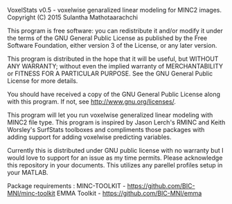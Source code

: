 VoxelStats v0.5 - voxelwise genaralized linear modeling for MINC2 images. 
Copyright (C) 2015  Sulantha Mathotaarachchi

This program is free software: you can redistribute it and/or modify
it under the terms of the GNU General Public License as published by
the Free Software Foundation, either version 3 of the License, or
any later version.

This program is distributed in the hope that it will be useful,
but WITHOUT ANY WARRANTY; without even the implied warranty of
MERCHANTABILITY or FITNESS FOR A PARTICULAR PURPOSE.  See the
GNU General Public License for more details.

You should have received a copy of the GNU General Public License
along with this program.  If not, see <http://www.gnu.org/licenses/>.


This program will let you run voxelwise generalized linear modeling with MINC2 file type. This program is inspired by Jason Lerch's RMINC and Keith Worsley's SurfStats toolboxes and compliments those packages with adding support for adding voxelwise predicting variables. 

Currently this is distributed under GNU public license with no warranty but I would love to support for an issue as my time permits. Please acknowledge this repository in your documents. 
This utilizes any parellel profiles setup in your MATLAB. 

Package requirements : 
MINC-TOOLKIT - https://github.com/BIC-MNI/minc-toolkit
EMMA Toolkit - https://github.com/BIC-MNI/emma
